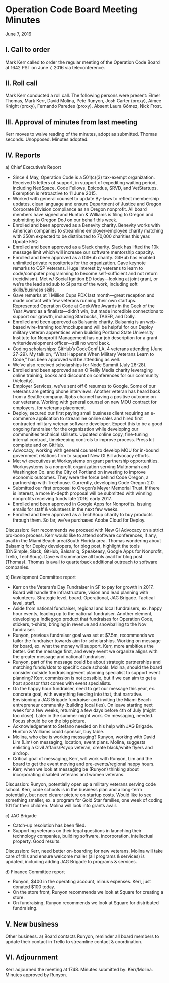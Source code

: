 # Operation Code Board Meeting Minutes
June 7, 2016

## I. Call to order
Mark Kerr called to order the regular meeting of the Operation Code Board at 1642 PST on June 7, 2016 via teleconference.

## II. Roll call
Mark Kerr conducted a roll call. The following persons were present: Elmer Thomas, Mark Kerr, David Molina, Pete Runyon, Josh Carter (proxy), Aimee Knight (proxy), Fernando Paredes (proxy). Absent Laura Gómez, Nick Frost.

## III. Approval of minutes from last meeting
Kerr moves to waive reading of the minutes, adopt as submitted. Thomas seconds. Unopposed. Minutes adopted.

## IV. Reports
a) Chief Executive’s Report
- Since 4 May, Operation Code is a 501(c)(3) tax-exempt organization. Received 5 letters of support, in support of expediting waiting period, including NedSpace, Code Fellows, Epicodus, SRVD, and VetStartups. Exemption is retroactive to 11 June 2015.
- Worked with general counsel to update By-laws to reflect membership updates, clean language and ensure Department of Justice and Oregon Corporate Division compliance as an Oregon nonprofit. All board members have signed and Hunton & Williams is filing to Oregon and submitting to Oregon DoJ on our behalf this week.
- Enrolled and been approved as a Benevity charity. Benevity works with American companies to streamline employer-employee charity matching with 350m expected to be distributed to 70,000 charities this year. Update FAQ.
- Enrolled and been approved as a Slack charity. Slack has lifted the 10k message limit which will increase our software mentorship capacity.
- Enrolled and been approved as a GitHub charity. GitHub has enabled unlimited private repositories for the organization.
Gave keynote remarks to OSP Veterans. Huge interest by veterans to learn to code/computer programming to become self-sufficient and not return (recidivism). Met w/ Social Ignition ED today—looking at joint grant, or we’re the lead and sub to SI parts of the work, including soft skills/business skills.
- Gave remarks at 1 Million Cups PDX last month—great reception and made contact with few veterans running their own startups.
Represented Operation Code at GeekWire Awards in the Geek of the Year Award as a finalists—didn’t win, but made incredible connections to support our growth, including Starbucks, TASER, and Dolly.
- Enrolled and been approved as Balsamiq charity. Balsamiq is an web-based wire-framing tool/mockups and will be helpful for our Deploy military veteran apprentices when building
Portland State University Institute for Nonprofit Management has our job description for a grant writer/development officer—still no word back.
- Coding scholarships: GitHub’s CodeConf LA, 4 veterans attending (June 27-29). My talk on, “What Happens When Military Veterans Learn to Code,” has been approved will be attending as well.
- We’ve also received scholarships for Node Summit (July 26-28).
- Enrolled and been approved as an O’Reilly Media charity leveraging online training, books and discount on conferences for our community (Velocity).
- Employer Services, we’ve sent off 6 resumes to Google. Some of our veterans are getting phone interviews. Another veteran has heard back from a Seattle company. #jobs channel having a positive outcome on our veterans. Working with general counsel on new MOU contract for employers, for veterans placement.
- Deploy, secured our first paying small business client requiring an e-commerce application to streamline online sales and hired first contracted military veteran software developer. Expect this to be a good ongoing fundraiser for the organization while developing our communities technical skillsets. Updated online copy, fine-tuning internal contract, timekeeping controls to improve process. Press kit complete and on GitHub.
- Advocacy, working with general counsel to develop MOU for in-bound government relations firm to support New GI Bill advocacy efforts.
- Met w/ executives at Worksystems on grant partnership opportunities. Workysystems is a nonprofit organization serving Multnomah and Washington Co. and the City of Portland on investing to improve economic outcomes. They were the force behind Code Oregon, a partnership with Treehouse. Currently, developing Code Oregon 2.0.
- Submitted our first proposal to Oregon’s Meyer Memorial Trust. If there is interest, a more in-depth proposal will be submitted with winning nonprofits receiving funds late 2016, early 2017.
- Enrolled and been approved in Google Apps for Nonprofits. Issuing emails for staff & volunteers in the next few weeks.
- Enrolled and been approved as a TechSoup charity to buy products through them. So far, we've purchased Adobe Cloud for Deploy.

Discussion: Kerr recommends we proceed with New GI Advocacy on a strict pro-bono process. Kerr would like to attend software conferences, if any, avail in the Miami Beach area/South Florida area. Thomas wondering about Balsamiq for Deploy developers, for blog post, highlight the tools (DNSimple, Slack, GitHub, Balsamiq, Speakeasy, Google Apps for Nonprofit, Trello, TechSoup). Dave will summarize all tools avail for blog post (Thomas). Thomas is avail to quarterback additional outreach to software companies.

b) Development Committee report
- Kerr on the Veteran’s Day Fundraiser in SF to pay for growth in 2017. Board will handle the infrastructure, vision and lead planning with volunteers. Strategic level, board. Operational, JAG Brigade. Tactical level, staff.
- Aside from national fundraiser, regional and local fundraisers, ex. happy hour events, leading up to the national fundraiser. Another element, developing a Indiegogo product that fundraises for Operation Code, stickers, t-shirts, bringing in revenue and snowballing to the Nov fundraiser.
- Runyon, previous fundraiser goal was set at $7.5m, recommends we tailor the fundraiser towards aim for scholarships. Working on message for board, ex. what the money will support.
Kerr, more ambitious the better. Get the message first, and every event we organize aligns with the greater message and national fundraiser.
- Runyon, part of the message could be about strategic partnerships and matching funds/slots to specific code schools. Molina, should the board consider outside fundraising/event planning specialist to support event planning? Kerr, commission is not possible, but if we can aim to get a host sponsor that comes with event specialists.
- On the happy hour fundraiser, need to get our message this year, ex. concrete goal, with everything feeding into that, that narrative. Envisioning a JAG Brigade fundraiser and inviting the Miami Beach entrepreneur community (building local ties). On leave starting next week for a few weeks, returning a few days before 4th of July (might too close). Later in the summer might work. On messaging, needed. Focus should be on the big picture.
- Acknowledgement to Stefano needed on his help with JAG Brigade. Hunton & Williams could sponsor, buy table.
- Molina, who else is working messaging? Runyon, working with David Lim (Lim) on messaging, location, event plans. Molina, suggests enlisting a Civil Affairs/Psyop veteran, create black/white flyers and airdrop.
- Critical goal of messaging, Kerr, will work with Runyon, Lim and the board to get the event moving and pre-events/regional happy hours.
- Kerr, when we look at messaging be (Runyon) thinking about incorporating disabled veterans and women veterans.

Discussion:
Runyon, potentially open up a military veterans serving code school. Kerr, code schools is in the business plan and a long-term potentially, but need clearer picture on startup costs. Would like to see something smaller, ex. a program for Gold Star families, one week of coding 101 for their children. Molina will look into grants avail.

c) JAG Brigade
- Catch-up resolution has been filed.
- Supporting veterans on their legal questions in launching their technology companies, building software, incorporation, intellectual property. Good results.

Discussion:
Kerr, need better on-boarding for new veterans. Molina will take care of this and ensure welcome mailer (all programs & services) is updated, including adding JAG Brigade to programs & services.

d) Finance Committee report
- Runyon, $400 in the operating account, minus expenses. Kerr, just donated $100 today.
- On the store front, Runyon recommends we look at Square for creating a store.
- On fundraising, Runyon recommends we look at Square for distributed fundraising.

## V. New business
Other business.
a) Board contacts
Runyon, reminder all board members to update their contact in Trello to streamline contact & coordination.  

## VI. Adjournment
Kerr adjourned the meeting at 1748. Minutes submitted by: Kerr/Molina. Minutes approved by Runyon.
